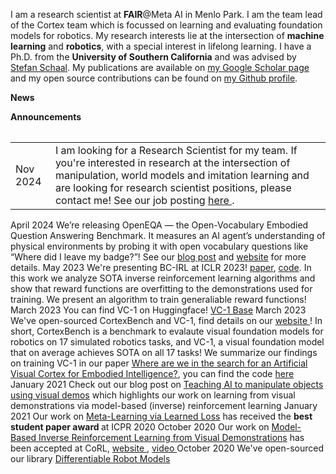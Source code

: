  I am a research scientist at <b>FAIR</b>@Meta AI in Menlo Park. I am the team lead of the Cortex team which is focussed on learning and evaluating foundation models for robotics. My research interests lie at the intersection of <b>machine learning</b> and <b>robotics</b>, with a special interest in lifelong learning. I have a Ph.D. from the <b>University of Southern California</b> and was advised by [Stefan Schaal](https://stefan-schaal.net). My publications are available on [my Google Scholar page](https://scholar.google.com/citations?user=7oxkHYYAAAAJ&hl=en) and my open source contributions can be found on [my Github profile](https://github.com/fmeier).

<b></b>
<b>News</b>
<table class="table table-hover">





<b></b>
<b>Announcements</b>
<table class="table table-hover">
<tr>
  <td class='col-md-3'>Nov 2024</td>
  <td> I am looking for a Research Scientist for my team. If you're interested in research at the intersection of manipulation, world models and imitation learning and are looking for research scientist positions, please contact me! See our job posting <a href="https://www.metacareers.com/jobs/1093551845379852/"> here </a>.</td>
</tr>
 <tr>
 </tr>
</table>

  <tr>
  <td class='col-md-3'>April 2024</td>
  <td>We’re releasing OpenEQA — the Open-Vocabulary Embodied Question Answering Benchmark. It measures an AI agent’s understanding of physical environments by probing it with open vocabulary questions like “Where did I leave my badge?”! See our <a href="https://ai.meta.com/blog/openeqa-embodied-question-answering-robotics-ar-glasses/">blog post</a> and <a href="https://open-eqa.github.io">website</a> for more details.</td>
</tr>
 <tr>
  <td class='col-md-3'>May 2023</td>
  <td>We're presenting BC-IRL at ICLR 2023! <a href="https://arxiv.org/abs/2303.16194">paper</a>, <a href="https://github.com/facebookresearch/bc-irl">code</a>. In this work we analyze SOTA inverse reinforcement learning algorithms and show that reward functions are overfitting to the demonstrations used for training. We present an algorithm to train generaliable reward functions!</td>
</tr>
 <tr>
  <td class='col-md-3'>March 2023</td>
  <td>You can find VC-1 on Huggingface! <a href="https://huggingface.co/facebook/vc1-base">VC-1 Base</a> </td>
</tr>
 <tr>
  <td class='col-md-3'>March 2023</td>
  <td> We've open-sourced CortexBench and VC-1, find details on our <a href="https://eai-vc.github.io"> website </a>! In short, CortexBench is a benchmark to evalaute visual foundation models for robotics on 17 simulated robotics tasks, and VC-1, a visual foundation model that on average achieves SOTA on all 17 tasks! We summarize our findings on training VC-1 in our paper <a href="https://ai.meta.com/research/publications/where-are-we-in-the-search-for-an-artificial-visual-cortex-for-embodied-intelligence/">Where are we in the search for an Artificial Visual Cortex for Embodied Intelligence?</a>, you can find the code <a href="https://github.com/facebookresearch/eai-vc/"> here </a> </td>
</tr>
<tr>
  <td class='col-md-3'>January 2021</td>
  <td>Check out our blog post on <a href="https://ai.meta.com/blog/teaching-ai-to-manipulate-objects-using-visual-demos">Teaching AI to manipulate objects using visual demos</a> which highlights our work on learning from visual demonstrations via model-based (inverse) reinforcement learning</td>
</tr>
 <tr>
  <td class='col-md-3'>January 2021</td>
  <td>Our work on <a href="https://arxiv.org/abs/1906.05374">Meta-Learning via Learned Loss</a> has received the <b> best student paper award </b> at ICPR 2020</td>
</tr>
<tr>
  <td class='col-md-3'>October 2020</td>
  <td>Our work on <a href="https://arxiv.org/abs/2010.09034">Model-Based Inverse Reinforcement Learning from Visual Demonstrations</a> has been accepted at CoRL, <a href="https://sites.google.com/view/model-based-irl-from-vision"> website </a>, <a href="https://www.youtube.com/watch?v=sRrNhtLk12M&t"> video </a> </td>
</tr>
<tr>
  <td class='col-md-3'>October 2020</td>
  <td>We've open-sourced our library <a href="[https://arxiv.org/abs/2010.09034](https://github.com/facebookresearch/differentiable-robot-model)">Differentiable Robot Models</a> </td>
</tr>
<tr>
</tr>
</table>
<!-- ## <i class="fa fa-chevron-right"></i> Education -->

<!-- <table class="table table-hover">
  <tr>
    <td class="col-md-3">Aug 2014 - May 2019</td>
    <td>
        <strong>Ph.D. in Computer Science</strong>
          (0.00/0.00)
        <br>
      Carnegie Mellon University
    </td>
  </tr>
  <tr>
    <td class="col-md-3">Aug 2014 - May 2016</td>
    <td>
        <strong>M.S. in Computer Science</strong>
          (0.00/0.00)
        <br>
      Carnegie Mellon University
    </td>
  </tr>
  <tr>
    <td class="col-md-3">Aug 2011 - May 2014</td>
    <td>
        <strong>B.S. in Computer Science</strong>
          (3.99/4.00)
        <br>
      Virginia Tech
    </td>
  </tr>
  <tr>
    <td class="col-md-3">Aug 2007 - May 2011</td>
    <td>
      Northside High School (Roanoke, Virginia)
    </td>
  </tr>
</table> -->


<!-- ## <i class="fa fa-chevron-right"></i> Experience
<table class="table table-hover">
<tr>
  <td class='col-md-3'>May 2019 - Present</td>
  <td><strong>Facebook AI</strong>, Research Scientist</td>
</tr>
<tr>
</tr>
<tr>
  <td class='col-md-3'>June 2018 - Sept 2018</td>
  <td><strong>Intel Labs</strong>, Research Intern</td>
</tr>
<tr>
</tr>
<tr>
  <td class='col-md-3'>May 2017 - Oct 2017</td>
  <td><strong>Google DeepMind</strong>, Research Intern</td>
</tr>
<tr>
</tr>
<tr>
  <td class='col-md-3'>May 2014 - Aug 2014</td>
  <td><strong>Adobe Research</strong>, Data Scientist Intern</td>
</tr>
<tr>
</tr>
<tr>
  <td class='col-md-3'>Dec 2013 - Jan 2014</td>
  <td><strong>Snowplow Analytics</strong>, Software Engineer Intern</td>
</tr>
<tr>
</tr>
<tr>
  <td class='col-md-3'>May 2013 - Aug 2013</td>
  <td><strong>Qualcomm</strong>, Software Engineer Intern</td>
</tr>
<tr>
</tr>
<tr>
  <td class='col-md-3'>May 2012 - Aug 2012</td>
  <td><strong>Phoenix Integration</strong>, Software Engineer Intern</td>
</tr>
<tr>
</tr>
<tr>
  <td class='col-md-3'>Jan 2011 - Aug 2011</td>
  <td><strong>Sunapsys</strong>, Network Administrator Intern</td>
</tr>
<tr>
</tr>
</table>

